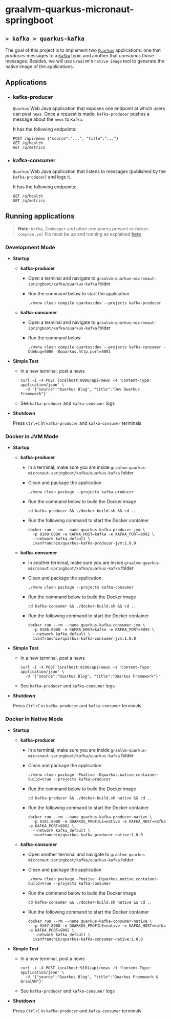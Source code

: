 # graalvm-quarkus-micronaut-springboot
## `> kafka > quarkus-kafka`

The goal of this project is to implement two [`Quarkus`](https://quarkus.io/) applications: one that _produces_ messages to a [`Kafka`](https://kafka.apache.org/) topic and another that _consumes_ those messages. Besides, we will use `GraalVM`'s `native-image` tool to generate the native image of the applications.

## Applications

- ### kafka-producer

  `Quarkus` Web Java application that exposes one endpoint at which users can post `news`. Once a request is made, `kafka-producer` pushes a message about the `news` to `Kafka`.

  It has the following endpoints:
  ```
  POST /api/news {"source":"...", "title":"..."}
  GET /q/health
  GET /q/metrics
  ```

- ### kafka-consumer

  `Quarkus` Web Java application that listens to messages (published by the `kafka-producer`) and logs it.

  It has the following endpoints:
  ```
  GET /q/health
  GET /q/metrics
  ```

## Running applications

> **Note**: `Kafka`, `Zookeeper` and other containers present in `docker-compose.yml` file must be up and running as explained [here](https://github.com/ivangfr/graalvm-quarkus-micronaut-springboot/tree/master/kafka#start-environment)

### Development Mode

- **Startup**

  - **kafka-producer**

    - Open a terminal and navigate to `graalvm-quarkus-micronaut-springboot/kafka/quarkus-kafka` folder

    - Run the command below to start the application
      ```
      ./mvnw clean compile quarkus:dev --projects kafka-producer
      ```

  - **kafka-consumer**

    - Open a terminal and navigate to `graalvm-quarkus-micronaut-springboot/kafka/quarkus-kafka` folder

    - Run the command below
      ```
      ./mvnw clean compile quarkus:dev --projects kafka-consumer -Ddebug=5006 -Dquarkus.http.port=8081
      ```

- **Simple Test**

  - In a new terminal, post a news
    ```
    curl -i -X POST localhost:8080/api/news -H 'Content-Type: application/json' \
      -d '{"source":"Quarkus Blog", "title":"Dev Quarkus Framework"}'
    ```
  - See `kafka-producer` and `kafka-consumer` logs

- **Shutdown**

  Press `Ctrl+C` in `kafka-producer` and `kafka-consumer` terminals

### Docker in JVM Mode

- **Startup**

  - **kafka-producer**

    - In a terminal, make sure you are inside `graalvm-quarkus-micronaut-springboot/kafka/quarkus-kafka` folder

    - Clean and package the application
      ```
      ./mvnw clean package --projects kafka-producer
      ```

    - Run the command below to build the Docker image
      ```
      cd kafka-producer && ./docker-build.sh && cd ..
      ```

    - Run the following command to start the Docker container
      ```
      docker run --rm --name quarkus-kafka-producer-jvm \
        -p 9100:8080 -e KAFKA_HOST=kafka -e KAFKA_PORT=9092 \
        --network kafka_default \
        ivanfranchin/quarkus-kafka-producer-jvm:1.0.0
      ```

  - **kafka-consumer**

    - In another terminal, make sure you are inside `graalvm-quarkus-micronaut-springboot/kafka/quarkus-kafka` folder

    - Clean and package the application
      ```
      ./mvnw clean package --projects kafka-consumer
      ```

    - Run the command below to build the Docker image
      ```
      cd kafka-consumer && ./docker-build.sh && cd ..
      ```

    - Run the following command to start the Docker container
      ```
      docker run --rm --name quarkus-kafka-consumer-jvm \
        -p 9106:8080 -e KAFKA_HOST=kafka -e KAFKA_PORT=9092 \
        --network kafka_default \
        ivanfranchin/quarkus-kafka-consumer-jvm:1.0.0
      ```

- **Simple Test**

  - In a new terminal, post a news
    ```
    curl -i -X POST localhost:9100/api/news -H 'Content-Type: application/json' \
      -d '{"source":"Quarkus Blog", "title":"Quarkus Framework"}'
    ```
  - See `kafka-producer` and `kafka-consumer` logs

- **Shutdown**

  Press `Ctrl+C` in `kafka-producer` and `kafka-consumer` terminals


### Docker in Native Mode

- **Startup**

  - **kafka-producer**

    - In a terminal, make sure you are inside `graalvm-quarkus-micronaut-springboot/kafka/quarkus-kafka` folder

    - Clean and package the application
      ```
      ./mvnw clean package -Pnative -Dquarkus.native.container-build=true --projects kafka-producer
      ```

    - Run the command below to build the Docker image
      ```
      cd kafka-producer && ./docker-build.sh native && cd ..
      ```

    - Run the following command to start the Docker container
      ```
      docker run --rm --name quarkus-kafka-producer-native \
        -p 9101:8080 -e QUARKUS_PROFILE=native -e KAFKA_HOST=kafka -e KAFKA_PORT=9092 \
        --network kafka_default \
        ivanfranchin/quarkus-kafka-producer-native:1.0.0
      ```

  - **kafka-consumer**

    - Open another terminal and navigate to `graalvm-quarkus-micronaut-springboot/kafka/quarkus-kafka` folder

    - Clean and package the application
      ```
      ./mvnw clean package -Pnative -Dquarkus.native.container-build=true --projects kafka-consumer
      ```

    - Run the command below to build the Docker image
      ```
      cd kafka-consumer && ./docker-build.sh native && cd ..
      ```

    - Run the following command to start the Docker container
      ```
      docker run --rm --name quarkus-kafka-consumer-native \
        -p 9107:8080 -e QUARKUS_PROFILE=native -e KAFKA_HOST=kafka -e KAFKA_PORT=9092 \
        --network kafka_default \
        ivanfranchin/quarkus-kafka-consumer-native:1.0.0
      ```

- **Simple Test**

  - In a new terminal, post a news
    ```
    curl -i -X POST localhost:9101/api/news -H 'Content-Type: application/json' \
      -d '{"source":"Quarkus Blog", "title":"Quarkus Framework & GraalVM"}'
    ```
  - See `kafka-producer` and `kafka-consumer` logs

- **Shutdown**

  Press `Ctrl+C` in `kafka-producer` and `kafka-consumer` terminals
